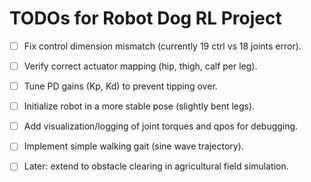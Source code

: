 # TODOs for Robot Dog RL Project

- [ ] Fix control dimension mismatch (currently 19 ctrl vs 18 joints error).
- [ ] Verify correct actuator mapping (hip, thigh, calf per leg).
- [ ] Tune PD gains (Kp, Kd) to prevent tipping over.
- [ ] Initialize robot in a more stable pose (slightly bent legs).
- [ ] Add visualization/logging of joint torques and qpos for debugging.
- [ ] Implement simple walking gait (sine wave trajectory).
- [ ] Later: extend to obstacle clearing in agricultural field simulation.


